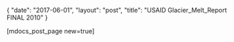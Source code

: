 {
   "date": "2017-06-01",
   "layout": "post",
   "title": "USAID Glacier_Melt_Report FINAL 2010"
}

[mdocs_post_page new=true]